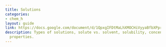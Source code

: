 ```yaml
---
title: Solutions
categories:
- chem_h
layout: guide
link: https://docs.google.com/document/d/1QpxgIFDtMaLhXMOCHiVyyaBfbXPprXIBK-QNq4rtcRc/
description: Types of solutions, solute vs. solvent, solubility, concentration, colligative
  properties.
---
```


